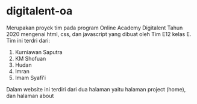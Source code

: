 # digitalent-oa
Merupakan proyek tim pada program Online Academy Digitalent Tahun 2020 mengenai html, css, dan javascript yang dibuat oleh Tim E12 kelas E. Tim ini terdri dari:
1. Kurniawan Saputra
2. KM Shofuan
3. Hudan
4. Imran
5. Imam Syafi'i

Dalam website ini terdiri dari dua halaman yaitu halaman project (home), dan halaman about
